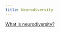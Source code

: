```yaml
---
title: Neurodiversity
---
```


[What is neurodiversity?](https://www.neurodiversityhub.org/what-is-neurodiversity)
